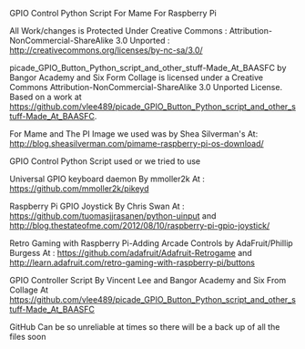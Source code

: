 GPIO Control Python Script For Mame For Raspberry Pi 

All Work/changes is Protected Under Creative Commons : Attribution-NonCommercial-ShareAlike 3.0 Unported : http://creativecommons.org/licenses/by-nc-sa/3.0/

picade_GPIO_Button_Python_script_and_other_stuff-Made_At_BAASFC by Bangor Academy and Six Form Collage is licensed
under a Creative Commons Attribution-NonCommercial-ShareAlike 3.0 Unported License.
Based on a work at https://github.com/vlee489/picade_GPIO_Button_Python_script_and_other_stuff-Made_At_BAASFC.

For Mame and The PI Image we used was by Shea Silverman's
At: http://blog.sheasilverman.com/pimame-raspberry-pi-os-download/

GPIO Control Python Script used or we tried to use

Universal GPIO keyboard daemon By mmoller2k At : https://github.com/mmoller2k/pikeyd

Raspberry Pi GPIO Joystick By Chris Swan At : https://github.com/tuomasjjrasanen/python-uinput and http://blog.thestateofme.com/2012/08/10/raspberry-pi-gpio-joystick/

Retro Gaming with Raspberry Pi-Adding Arcade Controls by AdaFruit/Phillip Burgess At : https://github.com/adafruit/Adafruit-Retrogame and http://learn.adafruit.com/retro-gaming-with-raspberry-pi/buttons

GPIO Controller Script By Vincent Lee and Bangor Academy and Six From Collage At https://github.com/vlee489/picade_GPIO_Button_Python_script_and_other_stuff-Made_At_BAASFC












GitHub Can be so unreliable at times so there will be a back up of all the files soon
